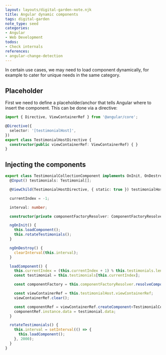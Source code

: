 ```yaml
---
layout: layouts/digital-garden-note.njk
title: Angular dynamic components
tags: digital-garden
note_type: seed
categories:
- Angular
- Web Development
todos:
- Check internals
references:
- angular-change-detection
---
```


In certain use cases, we may need to load component dynamically, for example to cater for unique needs in the same category.

## Placeholder

First we need to define a placeholder/anchor that tells Angular where to insert the component. This can be done via a directive:

```ts
import { Directive, ViewContainerRef } from '@angular/core';

@Directive({
  selector: '[testimonialHost]',
})
export class TestimonialHostDirective {
  constructor(public viewContainerRef: ViewContainerRef) { }
}
```

## Injecting the components

```ts
export class TestimonialCollectionComponent implements OnInit, OnDestroy {
  @Input() testimonials: Testimonial[];

  @ViewChild(TestimonialHostDirective, { static: true }) testimonialHost: TestimonialHostDirective;

  currentIndex = -1;

  interval: number;

  constructor(private componentFactoryResolver: ComponentFactoryResolver) { }

  ngOnInit() {
    this.loadComponent();
    this.rotateTestimonials();
  }

  ngOnDestroy() {
    clearInterval(this.interval);
  }

  loadComponent() {
    this.currentIndex = (this.currentIndex + 1) % this.testimonials.length;
    const testimonial = this.testimonials[this.currentIndex];

    const componentFactory = this.componentFactoryResolver.resolveComponentFactory(testimonial.component);

    const viewContainerRef = this.testimonialHost.viewContainerRef;
    viewContainerRef.clear();

    const componentRef = viewContainerRef.createComponent<TestimonialComponent>(componentFactory);
    componentRef.instance.data = testimonial.data;
  }

  rotateTestimonials() {
    this.interval = setInterval(() => {
      this.loadComponent();
    }, 2000);
  }
}
```
